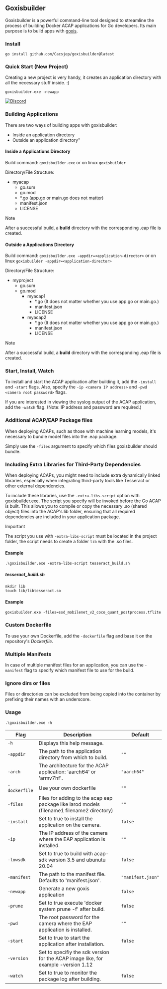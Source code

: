 ## Goxisbuilder

Goxisbuilder is a powerful command-line tool designed to streamline the process of building Docker ACAP applications for Go developers. 
Its main purpose is to build apps with [goxis](https://github.com/Cacsjep/goxis).

### Install
```shell
go install github.com/Cacsjep/goxisbuilder@latest
```

### Quick Start (New Project)
Creating a new project is very handy, it creates an application directory with all the necessary stuff inside. :)
```shell
goxisbuilder.exe -newapp
```

[![Discord](https://img.shields.io/badge/Discord-Join%20us-blue?style=for-the-badge&logo=discord)](https://discord.gg/we6EqDSJ)

### Building Applications
There are two ways of building apps with goxisbuilder:
- Inside an application directory
- Outside an application directory"

#### Inside a Applications Directory
Build command: `goxisbuilder.exe` or on linux `goxisbuilder`

Directory/File Structure:
* myacap
   * go.sum
   * go.mod
   * *.go (app.go or main.go does not matter) 
   * manifest.json
   * LICENSE


> [!NOTE] 
> After a successful build, a **build** directory with the corresponding .eap file is created.

#### Outside a Applications Directory
Build command: `goxisbuilder.exe -appdir=<application-director>` or on linux `goxisbuilder -appdir=<application-director>`

Directory/File Structure:
* myproject
   * go.sum
   * go.mod
     * myacap1
       * *.go (It does not matter whether you use app.go or main.go.) 
       * manifest.json
       * LICENSE
     * myacap2
       * *.go (It does not matter whether you use app.go or main.go.) 
       * manifest.json
       * LICENSE

> [!NOTE] 
> After a successful build, a **build** directory with the corresponding .eap file is created.

### Start, Install, Watch
To install and start the ACAP application after building it, add the `-install`  and `-start`  flags. Also, specify the `-ip <camera IP address>`  and `-pwd <camera root password>`  flags.

If you are interested in viewing the syslog output of the ACAP application, add the `-watch`  flag. (Note: IP address and password are required.)

### Additional ACAP/EAP Package files
When deploying ACAPs, such as those with machine learning models, it's necessary to bundle model files into the .eap package.

Simply use the `-files` argument to specify which files goxisbuilder should bundle.

### Including Extra Libraries for Third-Party Dependencies
When deploying ACAPs, you might need to include extra dynamically linked libraries, especially when integrating third-party tools like Tesseract or other external dependencies.

To include these libraries, use the `-extra-libs-script` option with goxisbuilder.exe. The script you specify will be invoked before the Go ACAP is built. This allows you to compile or copy the necessary .so (shared object) files into the ACAP's lib folder, ensuring that all required dependencies are included in your application package.

> [!IMPORTANT] 
> The script you use with `-extra-libs-script` must be located in the project folder, the script needs to create a folder `lib` with the .so files.

#### Example
```
.\goxisbuilder.exe -extra-libs-script tesseract_build.sh
```

##### tesseract_build.sh
```
mkdir lib
touch lib/libtesseract.so
```

#### Example
```
goxisbuilder.exe -files=ssd_mobilenet_v2_coco_quant_postprocess.tflite
```

### Custom Dockerfile
To use your own Dockerfile, add the `-dockerfile` flag and base it on the repository's *Dockerfile*.

### Multiple Manifests
In case of multiple manifest files for an application, you can use the `-manifest` flag to specify which manifest file to use for the build.

### Ignore dirs or files
Files or directories can be excluded from being copied into the container by prefixing their names with an underscore.

### Usage
```shell
.\goxisbuilder.exe -h
```

| Flag                | Description                                                                                                                      | Default           |
| ------------------- | -------------------------------------------------------------------------------------------------------------------------------- | ----------------- |
| `-h`                | Displays this help message.                                                                                                      |                   |
| `-appdir`           | The path to the application directory from which to build.                                                                       | `""`              |
| `-arch`             | The architecture for the ACAP application: 'aarch64' or 'armv7hf'.                                                               | `"aarch64"`       |
| `-dockerfile`       | Use your own dockerfile                                                                                                          | `""`              |
| `-files`            | Files for adding to the acap eap package like larod models (filename1 filename2 directory)                                             | `""`              |
| `-install`          | Set to true to install the application on the camera.                                                                            | `false`           |
| `-ip`               | The IP address of the camera where the EAP application is installed.                                                             | `""`              |
| `-lowsdk`           | Set to true to build with acap-sdk version 3.5 and ubunutu 20.04                                                                 | `false`           |
| `-manifest`         | The path to the manifest file. Defaults to 'manifest.json'.                                                                      | `"manifest.json"` |
| `-newapp  `         | Generate a new goxis application                                                                                                 | `false`           |
| `-prune`            | Set to true execute 'docker system prune -f' after build.                                                                        | `false`           |
| `-pwd`              | The root password for the camera where the EAP application is installed.                                                         | `""`              |
| `-start`            | Set to true to start the application after installation.                                                                         | `false`           |
| `-version`          | Set to specifiy the sdk version for the ACAP image like, for example -version 1.12                                               |            |
| `-watch`            | Set to true to monitor the package log after building.                                                                           | `false`           |



